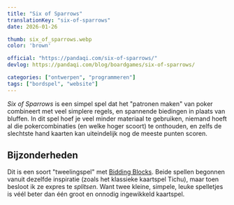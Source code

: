```yaml
---
title: "Six of Sparrows"
translationKey: "six-of-sparrows"
date: 2026-01-26

thumb: six_of_sparrows.webp
color: 'brown'

official: "https://pandaqi.com/six-of-sparrows/"
devlog: https://pandaqi.com/blog/boardgames/six-of-sparrows/

categories: ["ontwerpen", "programmeren"]
tags: ["bordspel", "website"]
---
```


_Six of Sparrows_ is een simpel spel dat het "patronen maken" van poker combineert met veel simplere regels, en spannende biedingen in plaats van bluffen. In dit spel hoef je veel minder materiaal te gebruiken, niemand hoeft al die pokercombinaties (en welke hoger scoort) te onthouden, en zelfs de slechtste hand kaarten kan uiteindelijk nog de meeste punten scoren.

## Bijzonderheden

Dit is een soort "tweelingspel" met [Bidding Blocks](/ontwerpen/bordspel/bidding-blocks/). Beide spellen begonnen vanuit dezelfde inspiratie (zoals het klassieke kaartspel Tichu), maar toen besloot ik ze expres te _splitsen_. Want twee kleine, simpele, leuke spelletjes is véél beter dan één groot en onnodig ingewikkeld kaartspel.